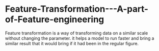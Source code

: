 # Feature-Transformation---A-part-of-Feature-engineering
Feature transformation is a way of transforming data on a similar scale without changing the parameter. it helps a model to run faster and bring a similar result that it would bring if it had been in the regular figure. 
